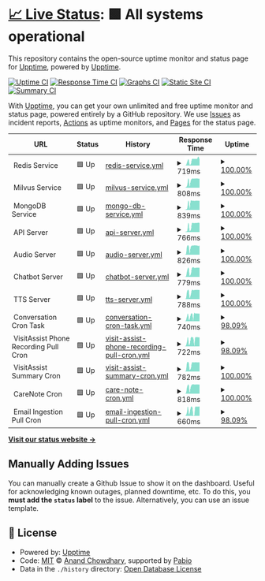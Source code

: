 # [📈 Live Status](https://status.ayla-app.org): <!--live status--> **🟩 All systems operational**

This repository contains the open-source uptime monitor and status page for [Upptime](https://upptime.js.org), powered by [Upptime](https://github.com/upptime/upptime).

[![Uptime CI](https://github.com/AylaAI/status-monitor-upptime/workflows/Uptime%20CI/badge.svg)](https://github.com/AylaAI/status-monitor-upptime/actions?query=workflow%3A%22Uptime+CI%22)
[![Response Time CI](https://github.com/AylaAI/status-monitor-upptime/workflows/Response%20Time%20CI/badge.svg)](https://github.com/AylaAI/status-monitor-upptime/actions?query=workflow%3A%22Response+Time+CI%22)
[![Graphs CI](https://github.com/AylaAI/status-monitor-upptime/workflows/Graphs%20CI/badge.svg)](https://github.com/AylaAI/status-monitor-upptime/actions?query=workflow%3A%22Graphs+CI%22)
[![Static Site CI](https://github.com/AylaAI/status-monitor-upptime/workflows/Static%20Site%20CI/badge.svg)](https://github.com/AylaAI/status-monitor-upptime/actions?query=workflow%3A%22Static+Site+CI%22)
[![Summary CI](https://github.com/AylaAI/status-monitor-upptime/workflows/Summary%20CI/badge.svg)](https://github.com/AylaAI/status-monitor-upptime/actions?query=workflow%3A%22Summary+CI%22)

With [Upptime](https://upptime.js.org), you can get your own unlimited and free uptime monitor and status page, powered entirely by a GitHub repository. We use [Issues](https://github.com/upptime/upptime/issues) as incident reports, [Actions](https://github.com/AylaAI/status-monitor-upptime/actions) as uptime monitors, and [Pages](https://status.ayla-app.org) for the status page.

<!--start: status pages-->
<!-- This summary is generated by Upptime (https://github.com/upptime/upptime) -->
<!-- Do not edit this manually, your changes will be overwritten -->
<!-- prettier-ignore -->
| URL | Status | History | Response Time | Uptime |
| --- | ------ | ------- | ------------- | ------ |
| <img alt="" src="https://icons.duckduckgo.com/ip3/null.ico" height="13"> Redis Service | 🟩 Up | [redis-service.yml](https://github.com/AylaAI/status-monitor-upptime/commits/HEAD/history/redis-service.yml) | <details><summary><img alt="Response time graph" src="./graphs/redis-service/response-time-week.png" height="20"> 719ms</summary><br><a href="https://status.ayla-app.org/history/redis-service"><img alt="Response time 758" src="https://img.shields.io/endpoint?url=https%3A%2F%2Fraw.githubusercontent.com%2FAylaAI%2Fstatus-monitor-upptime%2FHEAD%2Fapi%2Fredis-service%2Fresponse-time.json"></a><br><a href="https://status.ayla-app.org/history/redis-service"><img alt="24-hour response time 176" src="https://img.shields.io/endpoint?url=https%3A%2F%2Fraw.githubusercontent.com%2FAylaAI%2Fstatus-monitor-upptime%2FHEAD%2Fapi%2Fredis-service%2Fresponse-time-day.json"></a><br><a href="https://status.ayla-app.org/history/redis-service"><img alt="7-day response time 719" src="https://img.shields.io/endpoint?url=https%3A%2F%2Fraw.githubusercontent.com%2FAylaAI%2Fstatus-monitor-upptime%2FHEAD%2Fapi%2Fredis-service%2Fresponse-time-week.json"></a><br><a href="https://status.ayla-app.org/history/redis-service"><img alt="30-day response time 758" src="https://img.shields.io/endpoint?url=https%3A%2F%2Fraw.githubusercontent.com%2FAylaAI%2Fstatus-monitor-upptime%2FHEAD%2Fapi%2Fredis-service%2Fresponse-time-month.json"></a><br><a href="https://status.ayla-app.org/history/redis-service"><img alt="1-year response time 758" src="https://img.shields.io/endpoint?url=https%3A%2F%2Fraw.githubusercontent.com%2FAylaAI%2Fstatus-monitor-upptime%2FHEAD%2Fapi%2Fredis-service%2Fresponse-time-year.json"></a></details> | <details><summary><a href="https://status.ayla-app.org/history/redis-service">100.00%</a></summary><a href="https://status.ayla-app.org/history/redis-service"><img alt="All-time uptime 99.48%" src="https://img.shields.io/endpoint?url=https%3A%2F%2Fraw.githubusercontent.com%2FAylaAI%2Fstatus-monitor-upptime%2FHEAD%2Fapi%2Fredis-service%2Fuptime.json"></a><br><a href="https://status.ayla-app.org/history/redis-service"><img alt="24-hour uptime 100.00%" src="https://img.shields.io/endpoint?url=https%3A%2F%2Fraw.githubusercontent.com%2FAylaAI%2Fstatus-monitor-upptime%2FHEAD%2Fapi%2Fredis-service%2Fuptime-day.json"></a><br><a href="https://status.ayla-app.org/history/redis-service"><img alt="7-day uptime 100.00%" src="https://img.shields.io/endpoint?url=https%3A%2F%2Fraw.githubusercontent.com%2FAylaAI%2Fstatus-monitor-upptime%2FHEAD%2Fapi%2Fredis-service%2Fuptime-week.json"></a><br><a href="https://status.ayla-app.org/history/redis-service"><img alt="30-day uptime 99.48%" src="https://img.shields.io/endpoint?url=https%3A%2F%2Fraw.githubusercontent.com%2FAylaAI%2Fstatus-monitor-upptime%2FHEAD%2Fapi%2Fredis-service%2Fuptime-month.json"></a><br><a href="https://status.ayla-app.org/history/redis-service"><img alt="1-year uptime 99.48%" src="https://img.shields.io/endpoint?url=https%3A%2F%2Fraw.githubusercontent.com%2FAylaAI%2Fstatus-monitor-upptime%2FHEAD%2Fapi%2Fredis-service%2Fuptime-year.json"></a></details>
| <img alt="" src="https://icons.duckduckgo.com/ip3/null.ico" height="13"> Milvus Service | 🟩 Up | [milvus-service.yml](https://github.com/AylaAI/status-monitor-upptime/commits/HEAD/history/milvus-service.yml) | <details><summary><img alt="Response time graph" src="./graphs/milvus-service/response-time-week.png" height="20"> 808ms</summary><br><a href="https://status.ayla-app.org/history/milvus-service"><img alt="Response time 815" src="https://img.shields.io/endpoint?url=https%3A%2F%2Fraw.githubusercontent.com%2FAylaAI%2Fstatus-monitor-upptime%2FHEAD%2Fapi%2Fmilvus-service%2Fresponse-time.json"></a><br><a href="https://status.ayla-app.org/history/milvus-service"><img alt="24-hour response time 835" src="https://img.shields.io/endpoint?url=https%3A%2F%2Fraw.githubusercontent.com%2FAylaAI%2Fstatus-monitor-upptime%2FHEAD%2Fapi%2Fmilvus-service%2Fresponse-time-day.json"></a><br><a href="https://status.ayla-app.org/history/milvus-service"><img alt="7-day response time 808" src="https://img.shields.io/endpoint?url=https%3A%2F%2Fraw.githubusercontent.com%2FAylaAI%2Fstatus-monitor-upptime%2FHEAD%2Fapi%2Fmilvus-service%2Fresponse-time-week.json"></a><br><a href="https://status.ayla-app.org/history/milvus-service"><img alt="30-day response time 815" src="https://img.shields.io/endpoint?url=https%3A%2F%2Fraw.githubusercontent.com%2FAylaAI%2Fstatus-monitor-upptime%2FHEAD%2Fapi%2Fmilvus-service%2Fresponse-time-month.json"></a><br><a href="https://status.ayla-app.org/history/milvus-service"><img alt="1-year response time 815" src="https://img.shields.io/endpoint?url=https%3A%2F%2Fraw.githubusercontent.com%2FAylaAI%2Fstatus-monitor-upptime%2FHEAD%2Fapi%2Fmilvus-service%2Fresponse-time-year.json"></a></details> | <details><summary><a href="https://status.ayla-app.org/history/milvus-service">100.00%</a></summary><a href="https://status.ayla-app.org/history/milvus-service"><img alt="All-time uptime 99.48%" src="https://img.shields.io/endpoint?url=https%3A%2F%2Fraw.githubusercontent.com%2FAylaAI%2Fstatus-monitor-upptime%2FHEAD%2Fapi%2Fmilvus-service%2Fuptime.json"></a><br><a href="https://status.ayla-app.org/history/milvus-service"><img alt="24-hour uptime 100.00%" src="https://img.shields.io/endpoint?url=https%3A%2F%2Fraw.githubusercontent.com%2FAylaAI%2Fstatus-monitor-upptime%2FHEAD%2Fapi%2Fmilvus-service%2Fuptime-day.json"></a><br><a href="https://status.ayla-app.org/history/milvus-service"><img alt="7-day uptime 100.00%" src="https://img.shields.io/endpoint?url=https%3A%2F%2Fraw.githubusercontent.com%2FAylaAI%2Fstatus-monitor-upptime%2FHEAD%2Fapi%2Fmilvus-service%2Fuptime-week.json"></a><br><a href="https://status.ayla-app.org/history/milvus-service"><img alt="30-day uptime 99.48%" src="https://img.shields.io/endpoint?url=https%3A%2F%2Fraw.githubusercontent.com%2FAylaAI%2Fstatus-monitor-upptime%2FHEAD%2Fapi%2Fmilvus-service%2Fuptime-month.json"></a><br><a href="https://status.ayla-app.org/history/milvus-service"><img alt="1-year uptime 99.48%" src="https://img.shields.io/endpoint?url=https%3A%2F%2Fraw.githubusercontent.com%2FAylaAI%2Fstatus-monitor-upptime%2FHEAD%2Fapi%2Fmilvus-service%2Fuptime-year.json"></a></details>
| <img alt="" src="https://icons.duckduckgo.com/ip3/null.ico" height="13"> MongoDB Service | 🟩 Up | [mongo-db-service.yml](https://github.com/AylaAI/status-monitor-upptime/commits/HEAD/history/mongo-db-service.yml) | <details><summary><img alt="Response time graph" src="./graphs/mongo-db-service/response-time-week.png" height="20"> 839ms</summary><br><a href="https://status.ayla-app.org/history/mongo-db-service"><img alt="Response time 815" src="https://img.shields.io/endpoint?url=https%3A%2F%2Fraw.githubusercontent.com%2FAylaAI%2Fstatus-monitor-upptime%2FHEAD%2Fapi%2Fmongo-db-service%2Fresponse-time.json"></a><br><a href="https://status.ayla-app.org/history/mongo-db-service"><img alt="24-hour response time 920" src="https://img.shields.io/endpoint?url=https%3A%2F%2Fraw.githubusercontent.com%2FAylaAI%2Fstatus-monitor-upptime%2FHEAD%2Fapi%2Fmongo-db-service%2Fresponse-time-day.json"></a><br><a href="https://status.ayla-app.org/history/mongo-db-service"><img alt="7-day response time 839" src="https://img.shields.io/endpoint?url=https%3A%2F%2Fraw.githubusercontent.com%2FAylaAI%2Fstatus-monitor-upptime%2FHEAD%2Fapi%2Fmongo-db-service%2Fresponse-time-week.json"></a><br><a href="https://status.ayla-app.org/history/mongo-db-service"><img alt="30-day response time 815" src="https://img.shields.io/endpoint?url=https%3A%2F%2Fraw.githubusercontent.com%2FAylaAI%2Fstatus-monitor-upptime%2FHEAD%2Fapi%2Fmongo-db-service%2Fresponse-time-month.json"></a><br><a href="https://status.ayla-app.org/history/mongo-db-service"><img alt="1-year response time 815" src="https://img.shields.io/endpoint?url=https%3A%2F%2Fraw.githubusercontent.com%2FAylaAI%2Fstatus-monitor-upptime%2FHEAD%2Fapi%2Fmongo-db-service%2Fresponse-time-year.json"></a></details> | <details><summary><a href="https://status.ayla-app.org/history/mongo-db-service">100.00%</a></summary><a href="https://status.ayla-app.org/history/mongo-db-service"><img alt="All-time uptime 99.48%" src="https://img.shields.io/endpoint?url=https%3A%2F%2Fraw.githubusercontent.com%2FAylaAI%2Fstatus-monitor-upptime%2FHEAD%2Fapi%2Fmongo-db-service%2Fuptime.json"></a><br><a href="https://status.ayla-app.org/history/mongo-db-service"><img alt="24-hour uptime 100.00%" src="https://img.shields.io/endpoint?url=https%3A%2F%2Fraw.githubusercontent.com%2FAylaAI%2Fstatus-monitor-upptime%2FHEAD%2Fapi%2Fmongo-db-service%2Fuptime-day.json"></a><br><a href="https://status.ayla-app.org/history/mongo-db-service"><img alt="7-day uptime 100.00%" src="https://img.shields.io/endpoint?url=https%3A%2F%2Fraw.githubusercontent.com%2FAylaAI%2Fstatus-monitor-upptime%2FHEAD%2Fapi%2Fmongo-db-service%2Fuptime-week.json"></a><br><a href="https://status.ayla-app.org/history/mongo-db-service"><img alt="30-day uptime 99.48%" src="https://img.shields.io/endpoint?url=https%3A%2F%2Fraw.githubusercontent.com%2FAylaAI%2Fstatus-monitor-upptime%2FHEAD%2Fapi%2Fmongo-db-service%2Fuptime-month.json"></a><br><a href="https://status.ayla-app.org/history/mongo-db-service"><img alt="1-year uptime 99.48%" src="https://img.shields.io/endpoint?url=https%3A%2F%2Fraw.githubusercontent.com%2FAylaAI%2Fstatus-monitor-upptime%2FHEAD%2Fapi%2Fmongo-db-service%2Fuptime-year.json"></a></details>
| <img alt="" src="https://icons.duckduckgo.com/ip3/null.ico" height="13"> API Server | 🟩 Up | [api-server.yml](https://github.com/AylaAI/status-monitor-upptime/commits/HEAD/history/api-server.yml) | <details><summary><img alt="Response time graph" src="./graphs/api-server/response-time-week.png" height="20"> 766ms</summary><br><a href="https://status.ayla-app.org/history/api-server"><img alt="Response time 786" src="https://img.shields.io/endpoint?url=https%3A%2F%2Fraw.githubusercontent.com%2FAylaAI%2Fstatus-monitor-upptime%2FHEAD%2Fapi%2Fapi-server%2Fresponse-time.json"></a><br><a href="https://status.ayla-app.org/history/api-server"><img alt="24-hour response time 920" src="https://img.shields.io/endpoint?url=https%3A%2F%2Fraw.githubusercontent.com%2FAylaAI%2Fstatus-monitor-upptime%2FHEAD%2Fapi%2Fapi-server%2Fresponse-time-day.json"></a><br><a href="https://status.ayla-app.org/history/api-server"><img alt="7-day response time 766" src="https://img.shields.io/endpoint?url=https%3A%2F%2Fraw.githubusercontent.com%2FAylaAI%2Fstatus-monitor-upptime%2FHEAD%2Fapi%2Fapi-server%2Fresponse-time-week.json"></a><br><a href="https://status.ayla-app.org/history/api-server"><img alt="30-day response time 786" src="https://img.shields.io/endpoint?url=https%3A%2F%2Fraw.githubusercontent.com%2FAylaAI%2Fstatus-monitor-upptime%2FHEAD%2Fapi%2Fapi-server%2Fresponse-time-month.json"></a><br><a href="https://status.ayla-app.org/history/api-server"><img alt="1-year response time 786" src="https://img.shields.io/endpoint?url=https%3A%2F%2Fraw.githubusercontent.com%2FAylaAI%2Fstatus-monitor-upptime%2FHEAD%2Fapi%2Fapi-server%2Fresponse-time-year.json"></a></details> | <details><summary><a href="https://status.ayla-app.org/history/api-server">100.00%</a></summary><a href="https://status.ayla-app.org/history/api-server"><img alt="All-time uptime 99.48%" src="https://img.shields.io/endpoint?url=https%3A%2F%2Fraw.githubusercontent.com%2FAylaAI%2Fstatus-monitor-upptime%2FHEAD%2Fapi%2Fapi-server%2Fuptime.json"></a><br><a href="https://status.ayla-app.org/history/api-server"><img alt="24-hour uptime 100.00%" src="https://img.shields.io/endpoint?url=https%3A%2F%2Fraw.githubusercontent.com%2FAylaAI%2Fstatus-monitor-upptime%2FHEAD%2Fapi%2Fapi-server%2Fuptime-day.json"></a><br><a href="https://status.ayla-app.org/history/api-server"><img alt="7-day uptime 100.00%" src="https://img.shields.io/endpoint?url=https%3A%2F%2Fraw.githubusercontent.com%2FAylaAI%2Fstatus-monitor-upptime%2FHEAD%2Fapi%2Fapi-server%2Fuptime-week.json"></a><br><a href="https://status.ayla-app.org/history/api-server"><img alt="30-day uptime 99.48%" src="https://img.shields.io/endpoint?url=https%3A%2F%2Fraw.githubusercontent.com%2FAylaAI%2Fstatus-monitor-upptime%2FHEAD%2Fapi%2Fapi-server%2Fuptime-month.json"></a><br><a href="https://status.ayla-app.org/history/api-server"><img alt="1-year uptime 99.48%" src="https://img.shields.io/endpoint?url=https%3A%2F%2Fraw.githubusercontent.com%2FAylaAI%2Fstatus-monitor-upptime%2FHEAD%2Fapi%2Fapi-server%2Fuptime-year.json"></a></details>
| <img alt="" src="https://icons.duckduckgo.com/ip3/null.ico" height="13"> Audio Server | 🟩 Up | [audio-server.yml](https://github.com/AylaAI/status-monitor-upptime/commits/HEAD/history/audio-server.yml) | <details><summary><img alt="Response time graph" src="./graphs/audio-server/response-time-week.png" height="20"> 826ms</summary><br><a href="https://status.ayla-app.org/history/audio-server"><img alt="Response time 840" src="https://img.shields.io/endpoint?url=https%3A%2F%2Fraw.githubusercontent.com%2FAylaAI%2Fstatus-monitor-upptime%2FHEAD%2Fapi%2Faudio-server%2Fresponse-time.json"></a><br><a href="https://status.ayla-app.org/history/audio-server"><img alt="24-hour response time 917" src="https://img.shields.io/endpoint?url=https%3A%2F%2Fraw.githubusercontent.com%2FAylaAI%2Fstatus-monitor-upptime%2FHEAD%2Fapi%2Faudio-server%2Fresponse-time-day.json"></a><br><a href="https://status.ayla-app.org/history/audio-server"><img alt="7-day response time 826" src="https://img.shields.io/endpoint?url=https%3A%2F%2Fraw.githubusercontent.com%2FAylaAI%2Fstatus-monitor-upptime%2FHEAD%2Fapi%2Faudio-server%2Fresponse-time-week.json"></a><br><a href="https://status.ayla-app.org/history/audio-server"><img alt="30-day response time 840" src="https://img.shields.io/endpoint?url=https%3A%2F%2Fraw.githubusercontent.com%2FAylaAI%2Fstatus-monitor-upptime%2FHEAD%2Fapi%2Faudio-server%2Fresponse-time-month.json"></a><br><a href="https://status.ayla-app.org/history/audio-server"><img alt="1-year response time 840" src="https://img.shields.io/endpoint?url=https%3A%2F%2Fraw.githubusercontent.com%2FAylaAI%2Fstatus-monitor-upptime%2FHEAD%2Fapi%2Faudio-server%2Fresponse-time-year.json"></a></details> | <details><summary><a href="https://status.ayla-app.org/history/audio-server">100.00%</a></summary><a href="https://status.ayla-app.org/history/audio-server"><img alt="All-time uptime 99.48%" src="https://img.shields.io/endpoint?url=https%3A%2F%2Fraw.githubusercontent.com%2FAylaAI%2Fstatus-monitor-upptime%2FHEAD%2Fapi%2Faudio-server%2Fuptime.json"></a><br><a href="https://status.ayla-app.org/history/audio-server"><img alt="24-hour uptime 100.00%" src="https://img.shields.io/endpoint?url=https%3A%2F%2Fraw.githubusercontent.com%2FAylaAI%2Fstatus-monitor-upptime%2FHEAD%2Fapi%2Faudio-server%2Fuptime-day.json"></a><br><a href="https://status.ayla-app.org/history/audio-server"><img alt="7-day uptime 100.00%" src="https://img.shields.io/endpoint?url=https%3A%2F%2Fraw.githubusercontent.com%2FAylaAI%2Fstatus-monitor-upptime%2FHEAD%2Fapi%2Faudio-server%2Fuptime-week.json"></a><br><a href="https://status.ayla-app.org/history/audio-server"><img alt="30-day uptime 99.48%" src="https://img.shields.io/endpoint?url=https%3A%2F%2Fraw.githubusercontent.com%2FAylaAI%2Fstatus-monitor-upptime%2FHEAD%2Fapi%2Faudio-server%2Fuptime-month.json"></a><br><a href="https://status.ayla-app.org/history/audio-server"><img alt="1-year uptime 99.48%" src="https://img.shields.io/endpoint?url=https%3A%2F%2Fraw.githubusercontent.com%2FAylaAI%2Fstatus-monitor-upptime%2FHEAD%2Fapi%2Faudio-server%2Fuptime-year.json"></a></details>
| <img alt="" src="https://icons.duckduckgo.com/ip3/null.ico" height="13"> Chatbot Server | 🟩 Up | [chatbot-server.yml](https://github.com/AylaAI/status-monitor-upptime/commits/HEAD/history/chatbot-server.yml) | <details><summary><img alt="Response time graph" src="./graphs/chatbot-server/response-time-week.png" height="20"> 779ms</summary><br><a href="https://status.ayla-app.org/history/chatbot-server"><img alt="Response time 809" src="https://img.shields.io/endpoint?url=https%3A%2F%2Fraw.githubusercontent.com%2FAylaAI%2Fstatus-monitor-upptime%2FHEAD%2Fapi%2Fchatbot-server%2Fresponse-time.json"></a><br><a href="https://status.ayla-app.org/history/chatbot-server"><img alt="24-hour response time 917" src="https://img.shields.io/endpoint?url=https%3A%2F%2Fraw.githubusercontent.com%2FAylaAI%2Fstatus-monitor-upptime%2FHEAD%2Fapi%2Fchatbot-server%2Fresponse-time-day.json"></a><br><a href="https://status.ayla-app.org/history/chatbot-server"><img alt="7-day response time 779" src="https://img.shields.io/endpoint?url=https%3A%2F%2Fraw.githubusercontent.com%2FAylaAI%2Fstatus-monitor-upptime%2FHEAD%2Fapi%2Fchatbot-server%2Fresponse-time-week.json"></a><br><a href="https://status.ayla-app.org/history/chatbot-server"><img alt="30-day response time 809" src="https://img.shields.io/endpoint?url=https%3A%2F%2Fraw.githubusercontent.com%2FAylaAI%2Fstatus-monitor-upptime%2FHEAD%2Fapi%2Fchatbot-server%2Fresponse-time-month.json"></a><br><a href="https://status.ayla-app.org/history/chatbot-server"><img alt="1-year response time 809" src="https://img.shields.io/endpoint?url=https%3A%2F%2Fraw.githubusercontent.com%2FAylaAI%2Fstatus-monitor-upptime%2FHEAD%2Fapi%2Fchatbot-server%2Fresponse-time-year.json"></a></details> | <details><summary><a href="https://status.ayla-app.org/history/chatbot-server">100.00%</a></summary><a href="https://status.ayla-app.org/history/chatbot-server"><img alt="All-time uptime 99.48%" src="https://img.shields.io/endpoint?url=https%3A%2F%2Fraw.githubusercontent.com%2FAylaAI%2Fstatus-monitor-upptime%2FHEAD%2Fapi%2Fchatbot-server%2Fuptime.json"></a><br><a href="https://status.ayla-app.org/history/chatbot-server"><img alt="24-hour uptime 100.00%" src="https://img.shields.io/endpoint?url=https%3A%2F%2Fraw.githubusercontent.com%2FAylaAI%2Fstatus-monitor-upptime%2FHEAD%2Fapi%2Fchatbot-server%2Fuptime-day.json"></a><br><a href="https://status.ayla-app.org/history/chatbot-server"><img alt="7-day uptime 100.00%" src="https://img.shields.io/endpoint?url=https%3A%2F%2Fraw.githubusercontent.com%2FAylaAI%2Fstatus-monitor-upptime%2FHEAD%2Fapi%2Fchatbot-server%2Fuptime-week.json"></a><br><a href="https://status.ayla-app.org/history/chatbot-server"><img alt="30-day uptime 99.48%" src="https://img.shields.io/endpoint?url=https%3A%2F%2Fraw.githubusercontent.com%2FAylaAI%2Fstatus-monitor-upptime%2FHEAD%2Fapi%2Fchatbot-server%2Fuptime-month.json"></a><br><a href="https://status.ayla-app.org/history/chatbot-server"><img alt="1-year uptime 99.48%" src="https://img.shields.io/endpoint?url=https%3A%2F%2Fraw.githubusercontent.com%2FAylaAI%2Fstatus-monitor-upptime%2FHEAD%2Fapi%2Fchatbot-server%2Fuptime-year.json"></a></details>
| <img alt="" src="https://icons.duckduckgo.com/ip3/null.ico" height="13"> TTS Server | 🟩 Up | [tts-server.yml](https://github.com/AylaAI/status-monitor-upptime/commits/HEAD/history/tts-server.yml) | <details><summary><img alt="Response time graph" src="./graphs/tts-server/response-time-week.png" height="20"> 788ms</summary><br><a href="https://status.ayla-app.org/history/tts-server"><img alt="Response time 822" src="https://img.shields.io/endpoint?url=https%3A%2F%2Fraw.githubusercontent.com%2FAylaAI%2Fstatus-monitor-upptime%2FHEAD%2Fapi%2Ftts-server%2Fresponse-time.json"></a><br><a href="https://status.ayla-app.org/history/tts-server"><img alt="24-hour response time 918" src="https://img.shields.io/endpoint?url=https%3A%2F%2Fraw.githubusercontent.com%2FAylaAI%2Fstatus-monitor-upptime%2FHEAD%2Fapi%2Ftts-server%2Fresponse-time-day.json"></a><br><a href="https://status.ayla-app.org/history/tts-server"><img alt="7-day response time 788" src="https://img.shields.io/endpoint?url=https%3A%2F%2Fraw.githubusercontent.com%2FAylaAI%2Fstatus-monitor-upptime%2FHEAD%2Fapi%2Ftts-server%2Fresponse-time-week.json"></a><br><a href="https://status.ayla-app.org/history/tts-server"><img alt="30-day response time 822" src="https://img.shields.io/endpoint?url=https%3A%2F%2Fraw.githubusercontent.com%2FAylaAI%2Fstatus-monitor-upptime%2FHEAD%2Fapi%2Ftts-server%2Fresponse-time-month.json"></a><br><a href="https://status.ayla-app.org/history/tts-server"><img alt="1-year response time 822" src="https://img.shields.io/endpoint?url=https%3A%2F%2Fraw.githubusercontent.com%2FAylaAI%2Fstatus-monitor-upptime%2FHEAD%2Fapi%2Ftts-server%2Fresponse-time-year.json"></a></details> | <details><summary><a href="https://status.ayla-app.org/history/tts-server">100.00%</a></summary><a href="https://status.ayla-app.org/history/tts-server"><img alt="All-time uptime 99.48%" src="https://img.shields.io/endpoint?url=https%3A%2F%2Fraw.githubusercontent.com%2FAylaAI%2Fstatus-monitor-upptime%2FHEAD%2Fapi%2Ftts-server%2Fuptime.json"></a><br><a href="https://status.ayla-app.org/history/tts-server"><img alt="24-hour uptime 100.00%" src="https://img.shields.io/endpoint?url=https%3A%2F%2Fraw.githubusercontent.com%2FAylaAI%2Fstatus-monitor-upptime%2FHEAD%2Fapi%2Ftts-server%2Fuptime-day.json"></a><br><a href="https://status.ayla-app.org/history/tts-server"><img alt="7-day uptime 100.00%" src="https://img.shields.io/endpoint?url=https%3A%2F%2Fraw.githubusercontent.com%2FAylaAI%2Fstatus-monitor-upptime%2FHEAD%2Fapi%2Ftts-server%2Fuptime-week.json"></a><br><a href="https://status.ayla-app.org/history/tts-server"><img alt="30-day uptime 99.48%" src="https://img.shields.io/endpoint?url=https%3A%2F%2Fraw.githubusercontent.com%2FAylaAI%2Fstatus-monitor-upptime%2FHEAD%2Fapi%2Ftts-server%2Fuptime-month.json"></a><br><a href="https://status.ayla-app.org/history/tts-server"><img alt="1-year uptime 99.48%" src="https://img.shields.io/endpoint?url=https%3A%2F%2Fraw.githubusercontent.com%2FAylaAI%2Fstatus-monitor-upptime%2FHEAD%2Fapi%2Ftts-server%2Fuptime-year.json"></a></details>
| <img alt="" src="https://icons.duckduckgo.com/ip3/null.ico" height="13"> Conversation Cron Task | 🟩 Up | [conversation-cron-task.yml](https://github.com/AylaAI/status-monitor-upptime/commits/HEAD/history/conversation-cron-task.yml) | <details><summary><img alt="Response time graph" src="./graphs/conversation-cron-task/response-time-week.png" height="20"> 740ms</summary><br><a href="https://status.ayla-app.org/history/conversation-cron-task"><img alt="Response time 790" src="https://img.shields.io/endpoint?url=https%3A%2F%2Fraw.githubusercontent.com%2FAylaAI%2Fstatus-monitor-upptime%2FHEAD%2Fapi%2Fconversation-cron-task%2Fresponse-time.json"></a><br><a href="https://status.ayla-app.org/history/conversation-cron-task"><img alt="24-hour response time 911" src="https://img.shields.io/endpoint?url=https%3A%2F%2Fraw.githubusercontent.com%2FAylaAI%2Fstatus-monitor-upptime%2FHEAD%2Fapi%2Fconversation-cron-task%2Fresponse-time-day.json"></a><br><a href="https://status.ayla-app.org/history/conversation-cron-task"><img alt="7-day response time 740" src="https://img.shields.io/endpoint?url=https%3A%2F%2Fraw.githubusercontent.com%2FAylaAI%2Fstatus-monitor-upptime%2FHEAD%2Fapi%2Fconversation-cron-task%2Fresponse-time-week.json"></a><br><a href="https://status.ayla-app.org/history/conversation-cron-task"><img alt="30-day response time 790" src="https://img.shields.io/endpoint?url=https%3A%2F%2Fraw.githubusercontent.com%2FAylaAI%2Fstatus-monitor-upptime%2FHEAD%2Fapi%2Fconversation-cron-task%2Fresponse-time-month.json"></a><br><a href="https://status.ayla-app.org/history/conversation-cron-task"><img alt="1-year response time 790" src="https://img.shields.io/endpoint?url=https%3A%2F%2Fraw.githubusercontent.com%2FAylaAI%2Fstatus-monitor-upptime%2FHEAD%2Fapi%2Fconversation-cron-task%2Fresponse-time-year.json"></a></details> | <details><summary><a href="https://status.ayla-app.org/history/conversation-cron-task">98.09%</a></summary><a href="https://status.ayla-app.org/history/conversation-cron-task"><img alt="All-time uptime 98.50%" src="https://img.shields.io/endpoint?url=https%3A%2F%2Fraw.githubusercontent.com%2FAylaAI%2Fstatus-monitor-upptime%2FHEAD%2Fapi%2Fconversation-cron-task%2Fuptime.json"></a><br><a href="https://status.ayla-app.org/history/conversation-cron-task"><img alt="24-hour uptime 100.00%" src="https://img.shields.io/endpoint?url=https%3A%2F%2Fraw.githubusercontent.com%2FAylaAI%2Fstatus-monitor-upptime%2FHEAD%2Fapi%2Fconversation-cron-task%2Fuptime-day.json"></a><br><a href="https://status.ayla-app.org/history/conversation-cron-task"><img alt="7-day uptime 98.09%" src="https://img.shields.io/endpoint?url=https%3A%2F%2Fraw.githubusercontent.com%2FAylaAI%2Fstatus-monitor-upptime%2FHEAD%2Fapi%2Fconversation-cron-task%2Fuptime-week.json"></a><br><a href="https://status.ayla-app.org/history/conversation-cron-task"><img alt="30-day uptime 98.50%" src="https://img.shields.io/endpoint?url=https%3A%2F%2Fraw.githubusercontent.com%2FAylaAI%2Fstatus-monitor-upptime%2FHEAD%2Fapi%2Fconversation-cron-task%2Fuptime-month.json"></a><br><a href="https://status.ayla-app.org/history/conversation-cron-task"><img alt="1-year uptime 98.50%" src="https://img.shields.io/endpoint?url=https%3A%2F%2Fraw.githubusercontent.com%2FAylaAI%2Fstatus-monitor-upptime%2FHEAD%2Fapi%2Fconversation-cron-task%2Fuptime-year.json"></a></details>
| <img alt="" src="https://icons.duckduckgo.com/ip3/null.ico" height="13"> VisitAssist Phone Recording Pull Cron | 🟩 Up | [visit-assist-phone-recording-pull-cron.yml](https://github.com/AylaAI/status-monitor-upptime/commits/HEAD/history/visit-assist-phone-recording-pull-cron.yml) | <details><summary><img alt="Response time graph" src="./graphs/visit-assist-phone-recording-pull-cron/response-time-week.png" height="20"> 722ms</summary><br><a href="https://status.ayla-app.org/history/visit-assist-phone-recording-pull-cron"><img alt="Response time 776" src="https://img.shields.io/endpoint?url=https%3A%2F%2Fraw.githubusercontent.com%2FAylaAI%2Fstatus-monitor-upptime%2FHEAD%2Fapi%2Fvisit-assist-phone-recording-pull-cron%2Fresponse-time.json"></a><br><a href="https://status.ayla-app.org/history/visit-assist-phone-recording-pull-cron"><img alt="24-hour response time 924" src="https://img.shields.io/endpoint?url=https%3A%2F%2Fraw.githubusercontent.com%2FAylaAI%2Fstatus-monitor-upptime%2FHEAD%2Fapi%2Fvisit-assist-phone-recording-pull-cron%2Fresponse-time-day.json"></a><br><a href="https://status.ayla-app.org/history/visit-assist-phone-recording-pull-cron"><img alt="7-day response time 722" src="https://img.shields.io/endpoint?url=https%3A%2F%2Fraw.githubusercontent.com%2FAylaAI%2Fstatus-monitor-upptime%2FHEAD%2Fapi%2Fvisit-assist-phone-recording-pull-cron%2Fresponse-time-week.json"></a><br><a href="https://status.ayla-app.org/history/visit-assist-phone-recording-pull-cron"><img alt="30-day response time 776" src="https://img.shields.io/endpoint?url=https%3A%2F%2Fraw.githubusercontent.com%2FAylaAI%2Fstatus-monitor-upptime%2FHEAD%2Fapi%2Fvisit-assist-phone-recording-pull-cron%2Fresponse-time-month.json"></a><br><a href="https://status.ayla-app.org/history/visit-assist-phone-recording-pull-cron"><img alt="1-year response time 776" src="https://img.shields.io/endpoint?url=https%3A%2F%2Fraw.githubusercontent.com%2FAylaAI%2Fstatus-monitor-upptime%2FHEAD%2Fapi%2Fvisit-assist-phone-recording-pull-cron%2Fresponse-time-year.json"></a></details> | <details><summary><a href="https://status.ayla-app.org/history/visit-assist-phone-recording-pull-cron">98.09%</a></summary><a href="https://status.ayla-app.org/history/visit-assist-phone-recording-pull-cron"><img alt="All-time uptime 98.50%" src="https://img.shields.io/endpoint?url=https%3A%2F%2Fraw.githubusercontent.com%2FAylaAI%2Fstatus-monitor-upptime%2FHEAD%2Fapi%2Fvisit-assist-phone-recording-pull-cron%2Fuptime.json"></a><br><a href="https://status.ayla-app.org/history/visit-assist-phone-recording-pull-cron"><img alt="24-hour uptime 100.00%" src="https://img.shields.io/endpoint?url=https%3A%2F%2Fraw.githubusercontent.com%2FAylaAI%2Fstatus-monitor-upptime%2FHEAD%2Fapi%2Fvisit-assist-phone-recording-pull-cron%2Fuptime-day.json"></a><br><a href="https://status.ayla-app.org/history/visit-assist-phone-recording-pull-cron"><img alt="7-day uptime 98.09%" src="https://img.shields.io/endpoint?url=https%3A%2F%2Fraw.githubusercontent.com%2FAylaAI%2Fstatus-monitor-upptime%2FHEAD%2Fapi%2Fvisit-assist-phone-recording-pull-cron%2Fuptime-week.json"></a><br><a href="https://status.ayla-app.org/history/visit-assist-phone-recording-pull-cron"><img alt="30-day uptime 98.50%" src="https://img.shields.io/endpoint?url=https%3A%2F%2Fraw.githubusercontent.com%2FAylaAI%2Fstatus-monitor-upptime%2FHEAD%2Fapi%2Fvisit-assist-phone-recording-pull-cron%2Fuptime-month.json"></a><br><a href="https://status.ayla-app.org/history/visit-assist-phone-recording-pull-cron"><img alt="1-year uptime 98.50%" src="https://img.shields.io/endpoint?url=https%3A%2F%2Fraw.githubusercontent.com%2FAylaAI%2Fstatus-monitor-upptime%2FHEAD%2Fapi%2Fvisit-assist-phone-recording-pull-cron%2Fuptime-year.json"></a></details>
| <img alt="" src="https://icons.duckduckgo.com/ip3/null.ico" height="13"> VisitAssist Summary Cron | 🟩 Up | [visit-assist-summary-cron.yml](https://github.com/AylaAI/status-monitor-upptime/commits/HEAD/history/visit-assist-summary-cron.yml) | <details><summary><img alt="Response time graph" src="./graphs/visit-assist-summary-cron/response-time-week.png" height="20"> 782ms</summary><br><a href="https://status.ayla-app.org/history/visit-assist-summary-cron"><img alt="Response time 825" src="https://img.shields.io/endpoint?url=https%3A%2F%2Fraw.githubusercontent.com%2FAylaAI%2Fstatus-monitor-upptime%2FHEAD%2Fapi%2Fvisit-assist-summary-cron%2Fresponse-time.json"></a><br><a href="https://status.ayla-app.org/history/visit-assist-summary-cron"><img alt="24-hour response time 915" src="https://img.shields.io/endpoint?url=https%3A%2F%2Fraw.githubusercontent.com%2FAylaAI%2Fstatus-monitor-upptime%2FHEAD%2Fapi%2Fvisit-assist-summary-cron%2Fresponse-time-day.json"></a><br><a href="https://status.ayla-app.org/history/visit-assist-summary-cron"><img alt="7-day response time 782" src="https://img.shields.io/endpoint?url=https%3A%2F%2Fraw.githubusercontent.com%2FAylaAI%2Fstatus-monitor-upptime%2FHEAD%2Fapi%2Fvisit-assist-summary-cron%2Fresponse-time-week.json"></a><br><a href="https://status.ayla-app.org/history/visit-assist-summary-cron"><img alt="30-day response time 825" src="https://img.shields.io/endpoint?url=https%3A%2F%2Fraw.githubusercontent.com%2FAylaAI%2Fstatus-monitor-upptime%2FHEAD%2Fapi%2Fvisit-assist-summary-cron%2Fresponse-time-month.json"></a><br><a href="https://status.ayla-app.org/history/visit-assist-summary-cron"><img alt="1-year response time 825" src="https://img.shields.io/endpoint?url=https%3A%2F%2Fraw.githubusercontent.com%2FAylaAI%2Fstatus-monitor-upptime%2FHEAD%2Fapi%2Fvisit-assist-summary-cron%2Fresponse-time-year.json"></a></details> | <details><summary><a href="https://status.ayla-app.org/history/visit-assist-summary-cron">100.00%</a></summary><a href="https://status.ayla-app.org/history/visit-assist-summary-cron"><img alt="All-time uptime 99.48%" src="https://img.shields.io/endpoint?url=https%3A%2F%2Fraw.githubusercontent.com%2FAylaAI%2Fstatus-monitor-upptime%2FHEAD%2Fapi%2Fvisit-assist-summary-cron%2Fuptime.json"></a><br><a href="https://status.ayla-app.org/history/visit-assist-summary-cron"><img alt="24-hour uptime 100.00%" src="https://img.shields.io/endpoint?url=https%3A%2F%2Fraw.githubusercontent.com%2FAylaAI%2Fstatus-monitor-upptime%2FHEAD%2Fapi%2Fvisit-assist-summary-cron%2Fuptime-day.json"></a><br><a href="https://status.ayla-app.org/history/visit-assist-summary-cron"><img alt="7-day uptime 100.00%" src="https://img.shields.io/endpoint?url=https%3A%2F%2Fraw.githubusercontent.com%2FAylaAI%2Fstatus-monitor-upptime%2FHEAD%2Fapi%2Fvisit-assist-summary-cron%2Fuptime-week.json"></a><br><a href="https://status.ayla-app.org/history/visit-assist-summary-cron"><img alt="30-day uptime 99.48%" src="https://img.shields.io/endpoint?url=https%3A%2F%2Fraw.githubusercontent.com%2FAylaAI%2Fstatus-monitor-upptime%2FHEAD%2Fapi%2Fvisit-assist-summary-cron%2Fuptime-month.json"></a><br><a href="https://status.ayla-app.org/history/visit-assist-summary-cron"><img alt="1-year uptime 99.48%" src="https://img.shields.io/endpoint?url=https%3A%2F%2Fraw.githubusercontent.com%2FAylaAI%2Fstatus-monitor-upptime%2FHEAD%2Fapi%2Fvisit-assist-summary-cron%2Fuptime-year.json"></a></details>
| <img alt="" src="https://icons.duckduckgo.com/ip3/null.ico" height="13"> CareNote Cron | 🟩 Up | [care-note-cron.yml](https://github.com/AylaAI/status-monitor-upptime/commits/HEAD/history/care-note-cron.yml) | <details><summary><img alt="Response time graph" src="./graphs/care-note-cron/response-time-week.png" height="20"> 818ms</summary><br><a href="https://status.ayla-app.org/history/care-note-cron"><img alt="Response time 831" src="https://img.shields.io/endpoint?url=https%3A%2F%2Fraw.githubusercontent.com%2FAylaAI%2Fstatus-monitor-upptime%2FHEAD%2Fapi%2Fcare-note-cron%2Fresponse-time.json"></a><br><a href="https://status.ayla-app.org/history/care-note-cron"><img alt="24-hour response time 924" src="https://img.shields.io/endpoint?url=https%3A%2F%2Fraw.githubusercontent.com%2FAylaAI%2Fstatus-monitor-upptime%2FHEAD%2Fapi%2Fcare-note-cron%2Fresponse-time-day.json"></a><br><a href="https://status.ayla-app.org/history/care-note-cron"><img alt="7-day response time 818" src="https://img.shields.io/endpoint?url=https%3A%2F%2Fraw.githubusercontent.com%2FAylaAI%2Fstatus-monitor-upptime%2FHEAD%2Fapi%2Fcare-note-cron%2Fresponse-time-week.json"></a><br><a href="https://status.ayla-app.org/history/care-note-cron"><img alt="30-day response time 831" src="https://img.shields.io/endpoint?url=https%3A%2F%2Fraw.githubusercontent.com%2FAylaAI%2Fstatus-monitor-upptime%2FHEAD%2Fapi%2Fcare-note-cron%2Fresponse-time-month.json"></a><br><a href="https://status.ayla-app.org/history/care-note-cron"><img alt="1-year response time 831" src="https://img.shields.io/endpoint?url=https%3A%2F%2Fraw.githubusercontent.com%2FAylaAI%2Fstatus-monitor-upptime%2FHEAD%2Fapi%2Fcare-note-cron%2Fresponse-time-year.json"></a></details> | <details><summary><a href="https://status.ayla-app.org/history/care-note-cron">100.00%</a></summary><a href="https://status.ayla-app.org/history/care-note-cron"><img alt="All-time uptime 99.48%" src="https://img.shields.io/endpoint?url=https%3A%2F%2Fraw.githubusercontent.com%2FAylaAI%2Fstatus-monitor-upptime%2FHEAD%2Fapi%2Fcare-note-cron%2Fuptime.json"></a><br><a href="https://status.ayla-app.org/history/care-note-cron"><img alt="24-hour uptime 100.00%" src="https://img.shields.io/endpoint?url=https%3A%2F%2Fraw.githubusercontent.com%2FAylaAI%2Fstatus-monitor-upptime%2FHEAD%2Fapi%2Fcare-note-cron%2Fuptime-day.json"></a><br><a href="https://status.ayla-app.org/history/care-note-cron"><img alt="7-day uptime 100.00%" src="https://img.shields.io/endpoint?url=https%3A%2F%2Fraw.githubusercontent.com%2FAylaAI%2Fstatus-monitor-upptime%2FHEAD%2Fapi%2Fcare-note-cron%2Fuptime-week.json"></a><br><a href="https://status.ayla-app.org/history/care-note-cron"><img alt="30-day uptime 99.48%" src="https://img.shields.io/endpoint?url=https%3A%2F%2Fraw.githubusercontent.com%2FAylaAI%2Fstatus-monitor-upptime%2FHEAD%2Fapi%2Fcare-note-cron%2Fuptime-month.json"></a><br><a href="https://status.ayla-app.org/history/care-note-cron"><img alt="1-year uptime 99.48%" src="https://img.shields.io/endpoint?url=https%3A%2F%2Fraw.githubusercontent.com%2FAylaAI%2Fstatus-monitor-upptime%2FHEAD%2Fapi%2Fcare-note-cron%2Fuptime-year.json"></a></details>
| <img alt="" src="https://icons.duckduckgo.com/ip3/null.ico" height="13"> Email Ingestion Pull Cron | 🟩 Up | [email-ingestion-pull-cron.yml](https://github.com/AylaAI/status-monitor-upptime/commits/HEAD/history/email-ingestion-pull-cron.yml) | <details><summary><img alt="Response time graph" src="./graphs/email-ingestion-pull-cron/response-time-week.png" height="20"> 660ms</summary><br><a href="https://status.ayla-app.org/history/email-ingestion-pull-cron"><img alt="Response time 749" src="https://img.shields.io/endpoint?url=https%3A%2F%2Fraw.githubusercontent.com%2FAylaAI%2Fstatus-monitor-upptime%2FHEAD%2Fapi%2Femail-ingestion-pull-cron%2Fresponse-time.json"></a><br><a href="https://status.ayla-app.org/history/email-ingestion-pull-cron"><img alt="24-hour response time 924" src="https://img.shields.io/endpoint?url=https%3A%2F%2Fraw.githubusercontent.com%2FAylaAI%2Fstatus-monitor-upptime%2FHEAD%2Fapi%2Femail-ingestion-pull-cron%2Fresponse-time-day.json"></a><br><a href="https://status.ayla-app.org/history/email-ingestion-pull-cron"><img alt="7-day response time 660" src="https://img.shields.io/endpoint?url=https%3A%2F%2Fraw.githubusercontent.com%2FAylaAI%2Fstatus-monitor-upptime%2FHEAD%2Fapi%2Femail-ingestion-pull-cron%2Fresponse-time-week.json"></a><br><a href="https://status.ayla-app.org/history/email-ingestion-pull-cron"><img alt="30-day response time 749" src="https://img.shields.io/endpoint?url=https%3A%2F%2Fraw.githubusercontent.com%2FAylaAI%2Fstatus-monitor-upptime%2FHEAD%2Fapi%2Femail-ingestion-pull-cron%2Fresponse-time-month.json"></a><br><a href="https://status.ayla-app.org/history/email-ingestion-pull-cron"><img alt="1-year response time 749" src="https://img.shields.io/endpoint?url=https%3A%2F%2Fraw.githubusercontent.com%2FAylaAI%2Fstatus-monitor-upptime%2FHEAD%2Fapi%2Femail-ingestion-pull-cron%2Fresponse-time-year.json"></a></details> | <details><summary><a href="https://status.ayla-app.org/history/email-ingestion-pull-cron">98.09%</a></summary><a href="https://status.ayla-app.org/history/email-ingestion-pull-cron"><img alt="All-time uptime 98.50%" src="https://img.shields.io/endpoint?url=https%3A%2F%2Fraw.githubusercontent.com%2FAylaAI%2Fstatus-monitor-upptime%2FHEAD%2Fapi%2Femail-ingestion-pull-cron%2Fuptime.json"></a><br><a href="https://status.ayla-app.org/history/email-ingestion-pull-cron"><img alt="24-hour uptime 100.00%" src="https://img.shields.io/endpoint?url=https%3A%2F%2Fraw.githubusercontent.com%2FAylaAI%2Fstatus-monitor-upptime%2FHEAD%2Fapi%2Femail-ingestion-pull-cron%2Fuptime-day.json"></a><br><a href="https://status.ayla-app.org/history/email-ingestion-pull-cron"><img alt="7-day uptime 98.09%" src="https://img.shields.io/endpoint?url=https%3A%2F%2Fraw.githubusercontent.com%2FAylaAI%2Fstatus-monitor-upptime%2FHEAD%2Fapi%2Femail-ingestion-pull-cron%2Fuptime-week.json"></a><br><a href="https://status.ayla-app.org/history/email-ingestion-pull-cron"><img alt="30-day uptime 98.50%" src="https://img.shields.io/endpoint?url=https%3A%2F%2Fraw.githubusercontent.com%2FAylaAI%2Fstatus-monitor-upptime%2FHEAD%2Fapi%2Femail-ingestion-pull-cron%2Fuptime-month.json"></a><br><a href="https://status.ayla-app.org/history/email-ingestion-pull-cron"><img alt="1-year uptime 98.50%" src="https://img.shields.io/endpoint?url=https%3A%2F%2Fraw.githubusercontent.com%2FAylaAI%2Fstatus-monitor-upptime%2FHEAD%2Fapi%2Femail-ingestion-pull-cron%2Fuptime-year.json"></a></details>

<!--end: status pages-->

[**Visit our status website →**](https://status.ayla-app.org)

## Manually Adding Issues

You can manually create a Github Issue to show it on the dashboard. Useful for acknowledging known outages, planned downtime, etc.
To do this, you **must add the `status` label** to the issue.
Alternatively, you can use an issue template.

## 📄 License

- Powered by: [Upptime](https://github.com/upptime/upptime)
- Code: [MIT](./LICENSE) © [Anand Chowdhary](https://anandchowdhary.com), supported by [Pabio](https://pabio.com)
- Data in the `./history` directory: [Open Database License](https://opendatacommons.org/licenses/odbl/1-0/)

